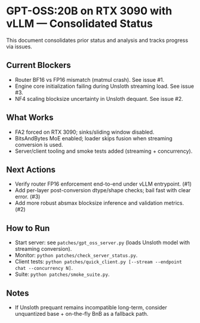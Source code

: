 # GPT-OSS:20B on RTX 3090 with vLLM — Consolidated Status

This document consolidates prior status and analysis and tracks progress via issues.

## Current Blockers
- Router BF16 vs FP16 mismatch (matmul crash). See issue #1.
- Engine core initialization failing during Unsloth streaming load. See issue #3.
- NF4 scaling blocksize uncertainty in Unsloth dequant. See issue #2.

## What Works
- FA2 forced on RTX 3090; sinks/sliding window disabled.
- BitsAndBytes MoE enabled; loader skips fusion when streaming conversion is used.
- Server/client tooling and smoke tests added (streaming + concurrency).

## Next Actions
- Verify router FP16 enforcement end-to-end under vLLM entrypoint. (#1)
- Add per-layer post-conversion dtype/shape checks; bail fast with clear error. (#3)
- Add more robust absmax blocksize inference and validation metrics. (#2)

## How to Run
- Start server: see `patches/gpt_oss_server.py` (loads Unsloth model with streaming conversion).
- Monitor: `python patches/check_server_status.py`.
- Client tests: `python patches/quick_client.py [--stream --endpoint chat --concurrency N]`.
- Suite: `python patches/smoke_suite.py`.

## Notes
- If Unsloth prequant remains incompatible long-term, consider unquantized base + on-the-fly BnB as a fallback path.
